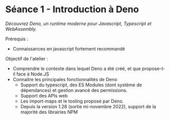 # Séance 1 - Introduction à Deno

*Découvrez Deno, un runtime moderne pour Javascript, Typescript et WebAssembly.*

Prérequis :
* Connaissances en javascript fortement recommandé

Objectif de l'atelier :
* Comprendre le contexte dans lequel Deno a été créé, et que propose-t-il face à Node.JS
* Connaitre les principales fonctionnalités de Deno
  * Support du typescript, des ES Modules (dont système de dépendances) et gestion avancé des permissions.
  * Support des APIs web
  * Les import-maps et le tooling proposé par Deno.
  * Depuis la version 1.28 (sortie mi-novembre 2022), support de la majorité des librairies NPM
